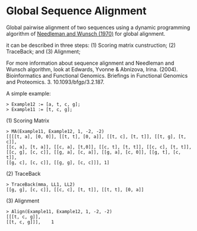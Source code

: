 Global Sequence Alignment
==============================
Global pairwise alignment of two sequences using a dynamic programming algorithm of <a href="https://en.wikipedia.org/wiki/Needleman%E2%80%93Wunsch_algorithm">Needleman and Wunsch (1970)</a> for global alignment.

it can be described in three steps:
(1) Scoring matrix cunstruction; (2) TraceBack; and (3) Alignment;

For more information about sequence alignment and Needleman and Wunsch algorithm, look at
Edwards, Yvonne & Abnizova, Irina. (2004). Bioinformatics and Functional Genomics. Briefings in Functional Genomics and Proteomics. 3. 10.1093/bfgp/3.2.187. 


A simple example:

	> Example12 := [a, t, c, g];
	> Example11 := [t, c, g];

(1) Scoring Matrix

	> MA(Example11, Example12, 1, -2, -2)
	[[[[t, a], [0, 0]], [[t, t], [0, a]], [[t, c], [t, t]], [[t, g], [t, c]],
	[[c, a], [t, a]], [[c, a], [t,0]], [[c, t], [t, t]], [[c, c], [t, t]],
	[[c, g], [c, c]], [[g, a], [c, a]], [[g, a], [c, 0]], [[g, t], [c, t]],
	[[g, c], [c, c]], [[g, g], [c, c]]], 1]

(2) TraceBack

	> TraceBack(mma, LL1, LL2)
	[[g, g], [c, c]], [[c, c], [t, t]], [[t, t], [0, a]]

(3) Alignment

	> Align(Example11, Example12, 1, -2, -2)
	[[[t, c, g]], 
	[[t, c, g]]],	 1
